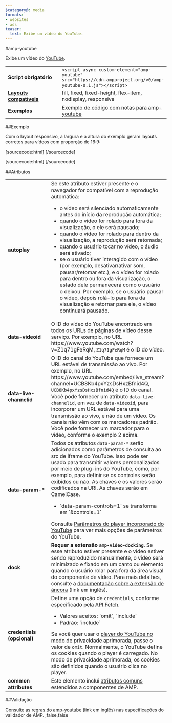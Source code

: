 ```yaml
---
$category@: media
formats:
- websites
- ads
teaser:
  text: Exibe um vídeo do YouTube.
---
```



<!--- Reformatted by Reftar! for AMP (go/reftar) on 2019-06-13 -->
<!---
       Copyright 2016 The AMP HTML Authors. All Rights Reserved.

       Licensed under the Apache License, Version 2.0 (the "License");
     you may not use this file except in compliance with the License.
     You may obtain a copy of the License at

     http://www.apache.org/licenses/LICENSE-2.0

     Unless required by applicable law or agreed to in writing, software
     distributed under the License is distributed on an "AS-IS" BASIS,
     WITHOUT WARRANTIES OR CONDITIONS OF ANY KIND, either express or implied.
     See the License for the specific language governing permissions and
     limitations under the License.
-->

#amp-youtube

Exibe um vídeo do [YouTube](https://www.youtube.com/).

<table>
  <tr>
    <td width="40%"><strong>Script obrigatório</strong></td>
    <td><code>&lt;script async custom-element="amp-youtube" src="https://cdn.ampproject.org/v0/amp-youtube-0.1.js">&lt;/script></code></td>
  </tr>
  <tr>
    <td class="col-fourty"><strong><a href="https://www.ampproject.org/docs/guides/responsive/control_layout.html">Layouts compatíveis</a></strong></td>
    <td>fill, fixed, fixed-height, flex-item, nodisplay, responsive</td>
  </tr>
  <tr>
    <td width="40%"><strong>Exemplos</strong></td>
    <td><a href="https://ampbyexample.com/components/amp-youtube/">Exemplo de código com notas para amp-youtube</a></td>
  </tr>
</table>

##Exemplo

Com o layout responsivo, a largura e a altura do exemplo geram layouts corretos para vídeos com proporção de 16:9:

[sourcecode:html]
<amp-youtube
    data-videoid="mGENRKrdoGY"
    layout="responsive"
    width="480" height="270"></amp-youtube>
  [/sourcecode]

  [sourcecode:html]
  <amp-youtube
      id="myLiveChannel"
      data-live-channelid="UCB8Kb4pxYzsDsHxzBfnid4Q"
      width="358"
      height="204"
      layout="responsive">
    <amp-img
      src="https://i.ytimg.com/vi/Wm1fWz-7nLQ/hqdefault_live.jpg"
      placeholder
      layout="fill"
      />
  </amp-youtube>
  [/sourcecode]

##Atributos

<table>
  <tr>
    <td width="40%"><strong>autoplay</strong></td>
    <td>Se este atributo estiver presente e o navegador for compatível com a reprodução automática:
      <ul>
        <li>o vídeo será silenciado automaticamente antes do início da reprodução automática;
        </li>
        <li>quando o vídeo for rolado para fora da visualização, o ele será pausado;
        </li>
        <li>quando o vídeo for rolado para dentro da visualização, a reprodução será retomada;
        </li>
        <li>quando o usuário tocar no vídeo, o áudio será ativado;
        </li>
        <li>se o usuário tiver interagido com o vídeo (por exemplo, desativar/ativar som, pausar/retomar etc.), e o vídeo for rolado para dentro ou fora da visualização, o estado dele permanecerá como o usuário o deixou. Por exemplo, se o usuário pausar o vídeo, depois rolá-lo para fora da visualização e retornar para ele, o vídeo continuará pausado.
        </li>
      </ul></td>
    </tr>
    <tr>
      <td width="40%"><strong>data-videoid</strong></td>
      <td>O ID do vídeo do YouTube encontrado em todos os URLs de páginas de vídeo desse serviço.
          Por exemplo, no URL https://www.youtube.com/watch?v=Z1q71gFeRqM, <code>Z1q71gFeRqM</code> é o ID do vídeo.</td>
      </tr>
      <tr>
        <td width="40%"><strong>data-live-channelid</strong></td>
        <td>O ID do canal do YouTube que fornece um URL estável de transmissão ao vivo. Por exemplo, no URL https://www.youtube.com/embed/live_stream?channel=UCB8Kb4pxYzsDsHxzBfnid4Q, <code>UCB8Kb4pxYzsDsHxzBfnid4Q</code> é o ID do canal. Você pode fornecer um atributo <code>data-live-channelid</code>, em vez de <code>data-videoid</code>, para incorporar um URL estável para uma transmissão ao vivo, e não de um vídeo. Os canais não vêm com os marcadores padrão. Você pode fornecer um marcador para o vídeo, conforme o exemplo 2 acima.</td>
      </tr>
      <tr>
        <td width="40%"><strong>data-param-*</strong></td>
        <td>Todos os atributos <code>data-param-*</code> serão adicionados como parâmetros de consulta ao src de iframe do YouTube. Isso pode ser usado para transmitir valores personalizados por meio de plug-ins do YouTube, como, por exemplo, para definir se os controles serão exibidos ou não.
            As chaves e os valores serão codificados na URI. As chaves serão em CamelCase.
            <ul>
            <li>`data-param-controls=1` se transforma em `&amp;controls=1`</li>
          </ul>
          Consulte <a href="https://developers.google.com/youtube/player_parameters">Parâmetros do player incorporado do YouTube</a> para ver mais opções de parâmetros do YouTube.
        </td>
      </tr>
      <tr>
        <td width="40%"><strong>dock</strong></td>
        <td><strong>Requer a extensão <code>amp-video-docking</code>.</strong> Se esse atributo estiver presente e o vídeo estiver sendo reproduzido manualmente, o vídeo será minimizado e fixado em um canto ou elemento quando o usuário rolar para fora da área visual do componente de vídeo.
            Para mais detalhes, consulte a <a href="https://github.com/ampproject/amphtml/blob/master/extensions/amp-video-docking/amp-video-docking.md">documentação sobre a extensão de âncora</a> (link em inglês).</td>
        </tr>
        <tr>
          <td width="40%"><strong>credentials (opcional)</strong></td>
          <td>Define uma opção de <code>credentials</code>, conforme especificado pela <a href="https://fetch.spec.whatwg.org/">API Fetch</a>.
            <ul>
              <li>Valores aceitos: `omit`, `include`</li>
              <li>Padrão: `include`</li>
            </ul>
            Se você quer usar o <a href="http://www.google.com/support/youtube/bin/answer.py?answer=141046">player do YouTube no modo de privacidade aprimorada</a>, passe o valor de <code>omit</code>.
            Normalmente, o YouTube define os cookies quando o player é carregado. No modo de privacidade aprimorada, os cookies são definidos quando o usuário clica no player.</td>
          </tr>
          <tr>
            <td width="40%"><strong>common attributes</strong></td>
            <td>Este elemento inclui <a href="https://www.ampproject.org/docs/reference/common_attributes">atributos comuns</a> estendidos a componentes de AMP.</td>
          </tr>
        </table>

##Validação

Consulte as [regras do amp-youtube](https://github.com/ampproject/amphtml/blob/master/extensions/amp-youtube/validator-amp-youtube.protoascii) (link em inglês) nas especificações do validador de AMP.
,false,false
